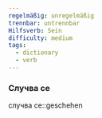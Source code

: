 ```yaml
---
regelmäßig: unregelmäßig
trennbar: untrennbar
Hilfsverb: Sein
difficulty: medium
tags:
  - dictionary
  - verb
---
```


### Случва се

случва се::geschehen
<!--SR:!2024-07-17,3,250-->